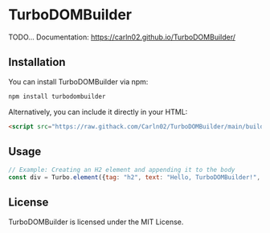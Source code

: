 # TurboDOMBuilder
TODO...
Documentation: https://carln02.github.io/TurboDOMBuilder/

## Installation

You can install TurboDOMBuilder via npm:

```bash
npm install turbodombuilder
```

Alternatively, you can include it directly in your HTML:

```html
<script src="https://raw.githack.com/Carln02/TurboDOMBuilder/main/build/turbodombuilder.js"></script>
```

## Usage
```javascript
// Example: Creating an H2 element and appending it to the body
const div = Turbo.element({tag: "h2", text: "Hello, TurboDOMBuilder!", parent: document.body});
```

## License
TurboDOMBuilder is licensed under the MIT License.
